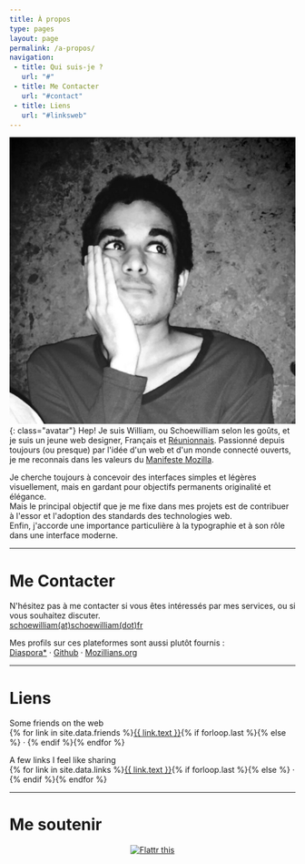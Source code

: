 ```yaml
---
title: À propos
type: pages
layout: page
permalink: /a-propos/
navigation:
 - title: Qui suis-je ?
   url: "#"
 - title: Me Contacter
   url: "#contact"
 - title: Liens
   url: "#linksweb"
---
```

![C'est moi, il paraitrait](/images/layout/photos/photo-penseur.jpg){: class="avatar"}
Hep! Je suis William, ou Schoewilliam selon les goûts, et je suis un jeune web designer, Français et [Réunionnais](http://fr.wikipedia.org/wiki/La_R%C3%A9union). Passionné depuis toujours (ou presque) par l'idée d'un web et d'un monde connecté ouverts, je me reconnais dans les valeurs du [Manifeste Mozilla](https://www.mozilla.org/fr/about/manifesto/).

Je cherche toujours à concevoir des interfaces simples et légères visuellement, mais en gardant pour objectifs permanents originalité et élégance.  
Mais le principal objectif que je me fixe dans mes projets est de contribuer à l'essor et l'adoption des standards des technologies web.  
Enfin, j'accorde une importance particulière à la typographie et à son rôle dans une interface moderne.

<!--more-->

<hr class="large title" id="contact">

# Me Contacter

N'hésitez pas à me contacter si vous êtes intéressés par mes services, ou si vous souhaitez discuter.  
[schoewilliam(at)schoewilliam(dot)fr](mailto:schoewilliam@schoewilliam.fr)

Mes profils sur ces plateformes sont aussi plutôt fournis :  
[Diaspora*](https://diaspora-fr.org/u/schoewilliam) · 
[Github](https://github.com/Schoewilliam) · 
[Mozillians.org](https://mozillians.org/fr/u/schoewilliam/)

<hr class="large title" id="linksweb">

# Liens

Some friends on the web<br>
{% for link in site.data.friends %}<a href="{{ link.url }}" title="{{ link.text }}">{{ link.text }}</a>{% if forloop.last %}{% else %} · {% endif %}{% endfor %}

A few links I feel like sharing<br>
{% for link in site.data.links %}<a href="{{ link.url }}" title="{{ link.text }}">{{ link.text }}</a>{% if forloop.last %}{% else %} · {% endif %}{% endfor %}

<hr class="large title">

# Me soutenir

<p style="text-align:center"><a href="https://flattr.com/submit/auto?user_id=Schoewilliam&url=http%3A%2F%2Fschoewilliam.fr" target="_blank"><img src="//button.flattr.com/flattr-badge-large.png" alt="Flattr this" title="Flattr this" border="0"></a></p>